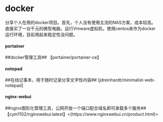 # docker
分享个人在用的docker项目。首先，个人没有使用主流的NAS方案，成本较高。直接买了一台千元的微型电脑，运行Vmware虚拟机，使用centos来作为docker运行环境，目前用起来稳定性没问题。
<h4>portainer</h4>
##docker管理工具## 
【portainer/portainer-ce】<https://blog.csdn.net/weixin_44649780/article/details/128401975>
<h4>notepad</h4>
##在线记事本，用于随时记录分享文字性内容## 
  [jdreinhardt/minimalist-web-notepad]<https://blog.mallocx.com/Docker%E9%83%A8%E7%BD%B2Minimalist-web-notepad.html#minimalist-web-notepad%E7%9A%84%E5%AE%89%E8%A3%85%E4%B8%8E%E9%85%8D%E7%BD%AE>
    <h4>nginx-webui</h4>
##nginx图形化管理工具，公网开放一个端口配合域名即可承载多个服务## 
【cym1102/nginxwebui:latest】<(https://www.nginxwebui.cn/product.html)>

